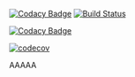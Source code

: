 [![Codacy Badge](https://api.codacy.com/project/badge/Grade/f41ac702ebac4b3c827c0d1416afc798)](https://www.codacy.com/app/AventusM/Tiimi.io?utm_source=github.com&utm_medium=referral&utm_content=AventusM/Tiimi.io&utm_campaign=badger)
[![Build Status](https://travis-ci.org/AventusM/Tiimi.io.svg?branch=anton)](https://travis-ci.org/AventusM/Tiimi.io)


[![Codacy Badge](https://api.codacy.com/project/badge/Grade/f41ac702ebac4b3c827c0d1416afc798)](https://www.codacy.com/app/AventusM/Tiimi.io?utm_source=github.com&amp;utm_medium=referral&amp;utm_content=AventusM/Tiimi.io&amp;utm_campaign=Badge_Grade)

[![codecov](https://codecov.io/gh/AventusM/Tiimi.io/branch/anton/graph/badge.svg)](https://codecov.io/gh/AventusM/Tiimi.io)

AAAAA
